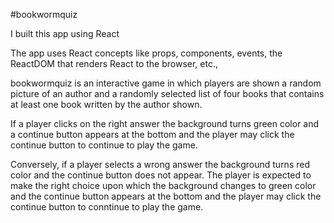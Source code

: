 #bookwormquiz

I built this app using React

The app uses React concepts like props, components, events, the ReactDOM that renders
React to the browser, etc.,

bookwormquiz is an interactive game in which players are shown a random picture of 
an author and a randomly selected list of four books that contains at least one
book written by the author shown.

If a player clicks on the right answer the background turns green color and a continue
button appears at the bottom and the player may click the continue button to continue
to play the game.

Conversely, if a player selects a wrong answer the background turns red color and the
continue button does not appear. The player is expected to make the right choice upon
which the background changes to green color and the continue button appears at the 
bottom and the player may click the continue button to conntinue to play the game.
